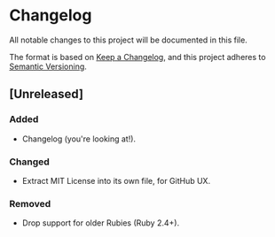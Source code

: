 # Changelog

All notable changes to this project will be documented in this file.

The format is based on [Keep a Changelog](https://keepachangelog.com/en/1.0.0/),
and this project adheres to [Semantic Versioning](https://semver.org/spec/v2.0.0.html).

## [Unreleased]
### Added
- Changelog (you're looking at!).

### Changed
- Extract MIT License into its own file, for GitHub UX.

### Removed
- Drop support for older Rubies (Ruby 2.4+).
